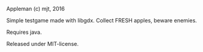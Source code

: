 Appleman (c) mjt, 2016

Simple testgame made with libgdx.
Collect FRESH apples, beware enemies.

Requires java.

Released under MIT-license.
